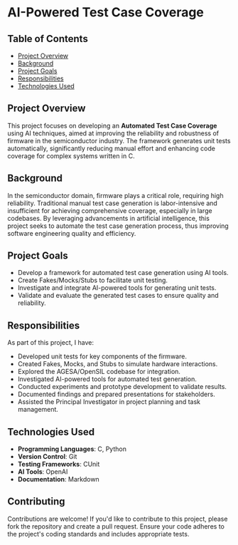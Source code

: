 # AI-Powered Test Case Coverage

## Table of Contents
- [Project Overview](#project-overview)
- [Background](#background)
- [Project Goals](#project-goals)
- [Responsibilities](#responsibilities)
- [Technologies Used](#technologies-used)


## Project Overview
This project focuses on developing an **Automated Test Case Coverage** using AI techniques, aimed at improving the reliability and robustness of firmware in the semiconductor industry. The framework generates unit tests automatically, significantly reducing manual effort and enhancing code coverage for complex systems written in C.

## Background
In the semiconductor domain, firmware plays a critical role, requiring high reliability. Traditional manual test case generation is labor-intensive and insufficient for achieving comprehensive coverage, especially in large codebases. By leveraging advancements in artificial intelligence, this project seeks to automate the test case generation process, thus improving software engineering quality and efficiency.

## Project Goals
- Develop a framework for automated test case generation using AI tools.
- Create Fakes/Mocks/Stubs to facilitate unit testing.
- Investigate and integrate AI-powered tools for generating unit tests.
- Validate and evaluate the generated test cases to ensure quality and reliability.

## Responsibilities
As part of this project, I have:
- Developed unit tests for key components of the firmware.
- Created Fakes, Mocks, and Stubs to simulate hardware interactions.
- Explored the AGESA/OpenSIL codebase for integration.
- Investigated AI-powered tools for automated test generation.
- Conducted experiments and prototype development to validate results.
- Documented findings and prepared presentations for stakeholders.
- Assisted the Principal Investigator in project planning and task management.

## Technologies Used
- **Programming Languages**: C, Python
- **Version Control**: Git
- **Testing Frameworks**: CUnit
- **AI Tools**: OpenAI
- **Documentation**: Markdown

## Contributing
Contributions are welcome! If you'd like to contribute to this project, please fork the repository and create a pull request. Ensure your code adheres to the project's coding standards and includes appropriate tests.
